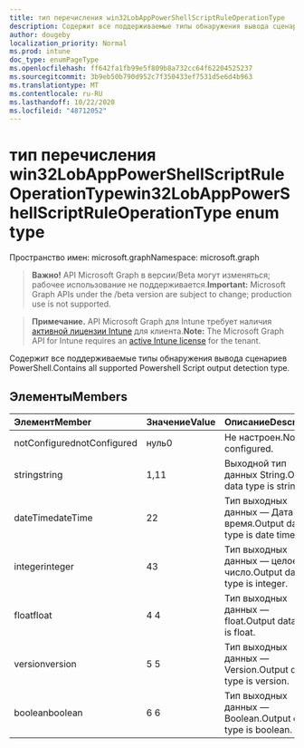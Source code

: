 ```yaml
---
title: тип перечисления win32LobAppPowerShellScriptRuleOperationType
description: Содержит все поддерживаемые типы обнаружения вывода сценариев PowerShell.
author: dougeby
localization_priority: Normal
ms.prod: intune
doc_type: enumPageType
ms.openlocfilehash: ff642fa1fb99e5f809b8a732cc64f62204525237
ms.sourcegitcommit: 3b9eb50b790d952c7f350433ef7531d5e6d4b963
ms.translationtype: MT
ms.contentlocale: ru-RU
ms.lasthandoff: 10/22/2020
ms.locfileid: "48712052"
---
```

# <a name="win32lobapppowershellscriptruleoperationtype-enum-type"></a><span data-ttu-id="9795b-103">тип перечисления win32LobAppPowerShellScriptRuleOperationType</span><span class="sxs-lookup"><span data-stu-id="9795b-103">win32LobAppPowerShellScriptRuleOperationType enum type</span></span>

<span data-ttu-id="9795b-104">Пространство имен: microsoft.graph</span><span class="sxs-lookup"><span data-stu-id="9795b-104">Namespace: microsoft.graph</span></span>

> <span data-ttu-id="9795b-105">**Важно!** API Microsoft Graph в версии/Beta могут изменяться; рабочее использование не поддерживается.</span><span class="sxs-lookup"><span data-stu-id="9795b-105">**Important:** Microsoft Graph APIs under the /beta version are subject to change; production use is not supported.</span></span>

> <span data-ttu-id="9795b-106">**Примечание.** API Microsoft Graph для Intune требует наличия [активной лицензии Intune](https://go.microsoft.com/fwlink/?linkid=839381) для клиента.</span><span class="sxs-lookup"><span data-stu-id="9795b-106">**Note:** The Microsoft Graph API for Intune requires an [active Intune license](https://go.microsoft.com/fwlink/?linkid=839381) for the tenant.</span></span>

<span data-ttu-id="9795b-107">Содержит все поддерживаемые типы обнаружения вывода сценариев PowerShell.</span><span class="sxs-lookup"><span data-stu-id="9795b-107">Contains all supported Powershell Script output detection type.</span></span>

## <a name="members"></a><span data-ttu-id="9795b-108">Элементы</span><span class="sxs-lookup"><span data-stu-id="9795b-108">Members</span></span>
|<span data-ttu-id="9795b-109">Элемент</span><span class="sxs-lookup"><span data-stu-id="9795b-109">Member</span></span>|<span data-ttu-id="9795b-110">Значение</span><span class="sxs-lookup"><span data-stu-id="9795b-110">Value</span></span>|<span data-ttu-id="9795b-111">Описание</span><span class="sxs-lookup"><span data-stu-id="9795b-111">Description</span></span>|
|:---|:---|:---|
|<span data-ttu-id="9795b-112">notConfigured</span><span class="sxs-lookup"><span data-stu-id="9795b-112">notConfigured</span></span>|<span data-ttu-id="9795b-113">нуль</span><span class="sxs-lookup"><span data-stu-id="9795b-113">0</span></span>|<span data-ttu-id="9795b-114">Не настроен.</span><span class="sxs-lookup"><span data-stu-id="9795b-114">Not configured.</span></span>|
|<span data-ttu-id="9795b-115">string</span><span class="sxs-lookup"><span data-stu-id="9795b-115">string</span></span>|<span data-ttu-id="9795b-116">1,1</span><span class="sxs-lookup"><span data-stu-id="9795b-116">1</span></span>|<span data-ttu-id="9795b-117">Выходной тип данных String.</span><span class="sxs-lookup"><span data-stu-id="9795b-117">Output data type is string.</span></span>|
|<span data-ttu-id="9795b-118">dateTime</span><span class="sxs-lookup"><span data-stu-id="9795b-118">dateTime</span></span>|<span data-ttu-id="9795b-119">2</span><span class="sxs-lookup"><span data-stu-id="9795b-119">2</span></span>|<span data-ttu-id="9795b-120">Тип выходных данных — Дата и время.</span><span class="sxs-lookup"><span data-stu-id="9795b-120">Output data type is date time.</span></span>|
|<span data-ttu-id="9795b-121">integer</span><span class="sxs-lookup"><span data-stu-id="9795b-121">integer</span></span>|<span data-ttu-id="9795b-122">4</span><span class="sxs-lookup"><span data-stu-id="9795b-122">3</span></span>|<span data-ttu-id="9795b-123">Тип выходных данных — целое число.</span><span class="sxs-lookup"><span data-stu-id="9795b-123">Output data type is integer.</span></span>|
|<span data-ttu-id="9795b-124">float</span><span class="sxs-lookup"><span data-stu-id="9795b-124">float</span></span>|<span data-ttu-id="9795b-125">4 </span><span class="sxs-lookup"><span data-stu-id="9795b-125">4</span></span>|<span data-ttu-id="9795b-126">Тип выходных данных — float.</span><span class="sxs-lookup"><span data-stu-id="9795b-126">Output data type is float.</span></span>|
|<span data-ttu-id="9795b-127">version</span><span class="sxs-lookup"><span data-stu-id="9795b-127">version</span></span>|<span data-ttu-id="9795b-128">5 </span><span class="sxs-lookup"><span data-stu-id="9795b-128">5</span></span>|<span data-ttu-id="9795b-129">Тип выходных данных — Version.</span><span class="sxs-lookup"><span data-stu-id="9795b-129">Output data type is version.</span></span>|
|<span data-ttu-id="9795b-130">boolean</span><span class="sxs-lookup"><span data-stu-id="9795b-130">boolean</span></span>|<span data-ttu-id="9795b-131">6 </span><span class="sxs-lookup"><span data-stu-id="9795b-131">6</span></span>|<span data-ttu-id="9795b-132">Тип выходных данных — Boolean.</span><span class="sxs-lookup"><span data-stu-id="9795b-132">Output data type is boolean.</span></span>|





